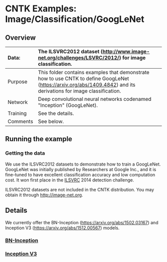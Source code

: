 # CNTK Examples: Image/Classification/GoogLeNet

## Overview

|Data:     |The ILSVRC2012 dataset (http://www.image-net.org/challenges/LSVRC/2012/) for image classification.
|:---------|:---
|Purpose   |This folder contains examples that demonstrate how to use CNTK to define GoogLeNet (https://arxiv.org/abs/1409.4842) and its derivations for image classification.
|Network   |Deep convolutional neural networks codenamed "Inception" (GoogLeNet).
|Training  |See the details.
|Comments  |See below.

## Running the example

### Getting the data
We use the ILSVRC2012 datasets to demonstrate how to train a GoogLeNet. GoogLeNet was initially published by Researchers at Google Inc., and it is fine-tuned to have excellent classification accuracy and low computation cost. It won first place in the [ILSVRC](http://www.image-net.org/challenges/LSVRC/) 2014 detection challenge.


ILSVRC2012 datasets are not included in the CNTK distribution. You may obtain it through http://image-net.org.

## Details

We currently offer the BN-Inception (https://arxiv.org/abs/1502.03167) and Inception V3 (https://arxiv.org/abs/1512.00567) models.

### [BN-Inception](./BN-Inception)

### [Inception V3](./InceptionV3)
